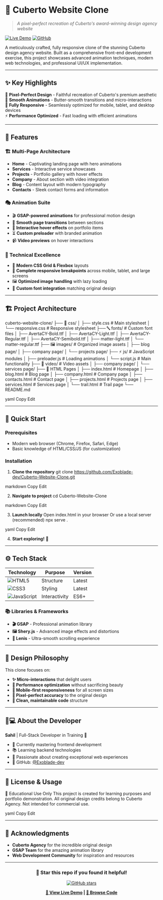 # 🌟 Cuberto Website Clone

> *A pixel-perfect recreation of Cuberto's award-winning design agency website*

[![Live Demo](https://img.shields.io/badge/Live%20Demo-Visit%20Site-blue?style=for-the-badge)](https://cuberto-website-clone-nu.vercel.app/)
[![GitHub](https://img.shields.io/badge/GitHub-Repository-black?style=for-the-badge&logo=github)](https://github.com/Exoblade-dev/Cuberto-Website-Clone)

A meticulously crafted, fully responsive clone of the stunning Cuberto design agency website. Built as a comprehensive front-end development exercise, this project showcases advanced animation techniques, modern web technologies, and professional UI/UX implementation.

---

## ✨ Key Highlights

🎨 **Pixel-Perfect Design** - Faithful recreation of Cuberto's premium aesthetic  
🚀 **Smooth Animations** - Butter-smooth transitions and micro-interactions  
📱 **Fully Responsive** - Seamlessly optimized for mobile, tablet, and desktop devices  
⚡ **Performance Optimized** - Fast loading with efficient animations  

---

## 🎯 Features

### 🏗️ Multi-Page Architecture
- **Home** - Captivating landing page with hero animations
- **Services** - Interactive service showcases
- **Projects** - Portfolio gallery with hover effects
- **Company** - About section with video integration
- **Blog** - Content layout with modern typography
- **Contacts** - Sleek contact forms and information

### 🎭 Animation Suite
- 🎬 **GSAP-powered animations** for professional motion design
- 🔄 **Smooth page transitions** between sections
- 🎯 **Interactive hover effects** on portfolio items
- ⏳ **Custom preloader** with branded animation
- 📹 **Video previews** on hover interactions

### 📐 Technical Excellence
- 🎨 **Modern CSS Grid & Flexbox** layouts
- 📱 **Complete responsive breakpoints** across mobile, tablet, and large screens  
- 🖼️ **Optimized image handling** with lazy loading
- 🎪 **Custom font integration** matching original design

---

## 🏗️ Project Architecture

cuberto-website-clone/
├── 🎨 css/
│ ├── style.css # Main stylesheet
│ └── responsive.css # Responsive stylesheet
├── 🔤 fonts/ # Custom font files
│ ├── AvertaCY-Bold.ttf
│ ├── AvertaCY-Light.ttf
│ ├── AvertaCY-Regular.ttf
│ ├── AvertaCY-Semibold.ttf
│ ├── matter-light.ttf
│ └── matter-regular.ttf
├── 🖼️ images/ # Organized image assets
│ ├── blog page/
│ ├── company page/
│ └── projects page/
├── ⚡ js/ # JavaScript modules
│ ├── preloader.js # Loading animations
│ └── script.js # Main functionality
├── 🎥 video/ # Video assets
│ ├── company page/
│ └── services page/
├── 📄 HTML Pages
│ ├── index.html # Homepage
│ ├── blog.html # Blog page
│ ├── company.html # Company page
│ ├── contacts.html # Contact page
│ ├── projects.html # Projects page
│ ├── services.html # Services page
│ └── trail.html # Trail page
└── README.md

yaml
Copy
Edit

---

## 🚀 Quick Start

### Prerequisites
- Modern web browser (Chrome, Firefox, Safari, Edge)
- Basic knowledge of HTML/CSS/JS (for customization)

### Installation

1. **Clone the repository**
git clone https://github.com/Exoblade-dev/Cuberto-Website-Clone.git

markdown
Copy
Edit

2. **Navigate to project**
cd Cuberto-Website-Clone

markdown
Copy
Edit

3. **Launch locally**
Open index.html in your browser
Or use a local server (recommended)
npx serve .

yaml
Copy
Edit

4. **Start exploring!** 🎉

---

## ⚙️ Tech Stack

<div align="center">

| Technology | Purpose | Version |
|------------|---------|---------|
| ![HTML5](https://img.shields.io/badge/HTML5-E34F26?style=flat&logo=html5&logoColor=white) | Structure | Latest |
| ![CSS3](https://img.shields.io/badge/CSS3-1572B6?style=flat&logo=css3&logoColor=white) | Styling | Latest |
| ![JavaScript](https://img.shields.io/badge/JavaScript-F7DF1E?style=flat&logo=javascript&logoColor=black) | Interactivity | ES6+ |

</div>

### 📚 Libraries & Frameworks
- **🎬 GSAP** - Professional animation library
- **🖼️ Shery.js** - Advanced image effects and distortions
- **🚀 Lenis** - Ultra-smooth scrolling experience

---

## 🎨 Design Philosophy

This clone focuses on:
- **✨ Micro-interactions** that delight users  
- **🎯 Performance optimization** without sacrificing beauty  
- **📱 Mobile-first responsiveness** for all screen sizes  
- **📐 Pixel-perfect accuracy** to the original design  
- **🔧 Clean, maintainable code** structure  

---

## 👨💻 About the Developer

**Sahil** | Full-Stack Developer in Training 🚀

- 🎯 Currently mastering frontend development  
- 📚 Learning backend technologies  
- 💫 Passionate about creating exceptional web experiences  
- 🔗 GitHub: [@Exoblade-dev](https://github.com/Exoblade-dev)  

---

## 📄 License & Usage

📖 Educational Use Only
This project is created for learning purposes and portfolio demonstration.
All original design credits belong to Cuberto Agency.
Not intended for commercial use.

yaml
Copy
Edit

---

## 🙏 Acknowledgments

- **Cuberto Agency** for the incredible original design  
- **GSAP Team** for the amazing animation library  
- **Web Development Community** for inspiration and resources  

---

<div align="center">

### 🌟 Star this repo if you found it helpful!

[![GitHub stars](https://img.shields.io/github/stars/Exoblade-dev/Cuberto-Website-Clone?style=social)](https://github.com/Exoblade-dev/Cuberto-Website-Clone/stargazers)

**[👀 View Live Demo](https://cuberto-website-clone-nu.vercel.app/) | [📁 Browse Code](https://github.com/Exoblade-dev/Cuberto-Website-Clone)**

</div>
